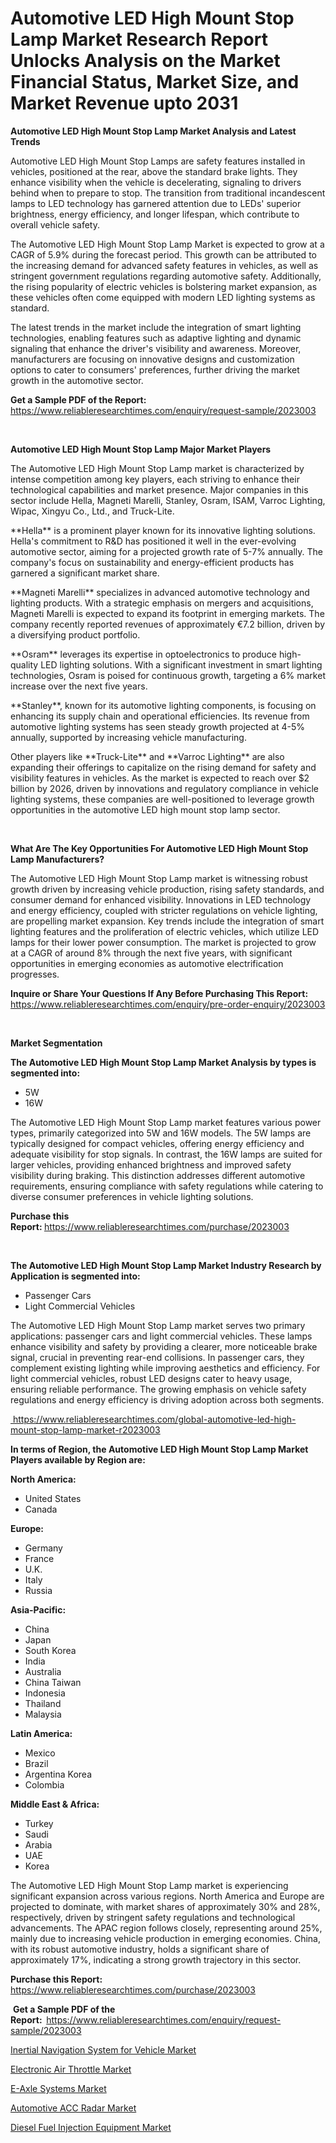 <p><h1>Automotive LED High Mount Stop Lamp Market Research Report Unlocks Analysis on the Market Financial Status, Market Size, and Market Revenue upto 2031</h1></p><p><strong>Automotive LED High Mount Stop Lamp Market Analysis and Latest Trends</strong></p>
<p><p>Automotive LED High Mount Stop Lamps are safety features installed in vehicles, positioned at the rear, above the standard brake lights. They enhance visibility when the vehicle is decelerating, signaling to drivers behind when to prepare to stop. The transition from traditional incandescent lamps to LED technology has garnered attention due to LEDs' superior brightness, energy efficiency, and longer lifespan, which contribute to overall vehicle safety.</p><p>The Automotive LED High Mount Stop Lamp Market is expected to grow at a CAGR of 5.9% during the forecast period. This growth can be attributed to the increasing demand for advanced safety features in vehicles, as well as stringent government regulations regarding automotive safety. Additionally, the rising popularity of electric vehicles is bolstering market expansion, as these vehicles often come equipped with modern LED lighting systems as standard.</p><p>The latest trends in the market include the integration of smart lighting technologies, enabling features such as adaptive lighting and dynamic signaling that enhance the driver's visibility and awareness. Moreover, manufacturers are focusing on innovative designs and customization options to cater to consumers' preferences, further driving the market growth in the automotive sector.</p></p>
<p><strong>Get a Sample PDF of the Report:&nbsp;</strong> <a href="https://www.reliableresearchtimes.com/enquiry/request-sample/2023003?utm_campaign=1776&utm_medium=2&utm_source=Github&utm_content=ia&utm_term=28102024&utm_id=automotive-led-high-mount-stop-lamp">https://www.reliableresearchtimes.com/enquiry/request-sample/2023003</a></p>
<p>&nbsp;</p>
<p><strong>Automotive LED High Mount Stop Lamp Major Market Players</strong></p>
<p><p>The Automotive LED High Mount Stop Lamp market is characterized by intense competition among key players, each striving to enhance their technological capabilities and market presence. Major companies in this sector include Hella, Magneti Marelli, Stanley, Osram, ISAM, Varroc Lighting, Wipac, Xingyu Co., Ltd., and Truck-Lite.</p><p>**Hella** is a prominent player known for its innovative lighting solutions. Hella's commitment to R&D has positioned it well in the ever-evolving automotive sector, aiming for a projected growth rate of 5-7% annually. The company's focus on sustainability and energy-efficient products has garnered a significant market share.</p><p>**Magneti Marelli** specializes in advanced automotive technology and lighting products. With a strategic emphasis on mergers and acquisitions, Magneti Marelli is expected to expand its footprint in emerging markets. The company recently reported revenues of approximately €7.2 billion, driven by a diversifying product portfolio.</p><p>**Osram** leverages its expertise in optoelectronics to produce high-quality LED lighting solutions. With a significant investment in smart lighting technologies, Osram is poised for continuous growth, targeting a 6% market increase over the next five years.</p><p>**Stanley**, known for its automotive lighting components, is focusing on enhancing its supply chain and operational efficiencies. Its revenue from automotive lighting systems has seen steady growth projected at 4-5% annually, supported by increasing vehicle manufacturing.</p><p>Other players like **Truck-Lite** and **Varroc Lighting** are also expanding their offerings to capitalize on the rising demand for safety and visibility features in vehicles. As the market is expected to reach over $2 billion by 2026, driven by innovations and regulatory compliance in vehicle lighting systems, these companies are well-positioned to leverage growth opportunities in the automotive LED high mount stop lamp sector.</p></p>
<p>&nbsp;</p>
<p><strong>What Are The Key Opportunities For Automotive LED High Mount Stop Lamp Manufacturers?</strong></p>
<p><p>The Automotive LED High Mount Stop Lamp market is witnessing robust growth driven by increasing vehicle production, rising safety standards, and consumer demand for enhanced visibility. Innovations in LED technology and energy efficiency, coupled with stricter regulations on vehicle lighting, are propelling market expansion. Key trends include the integration of smart lighting features and the proliferation of electric vehicles, which utilize LED lamps for their lower power consumption. The market is projected to grow at a CAGR of around 8% through the next five years, with significant opportunities in emerging economies as automotive electrification progresses.</p></p>
<p><strong>Inquire or Share Your Questions If Any Before Purchasing This Report:</strong> <a href="https://www.reliableresearchtimes.com/enquiry/pre-order-enquiry/2023003?utm_campaign=1776&utm_medium=2&utm_source=Github&utm_content=ia&utm_term=28102024&utm_id=automotive-led-high-mount-stop-lamp">https://www.reliableresearchtimes.com/enquiry/pre-order-enquiry/2023003</a></p>
<p>&nbsp;</p>
<p><strong>Market Segmentation</strong></p>
<p><strong>The Automotive LED High Mount Stop Lamp Market Analysis by types is segmented into:</strong></p>
<p><ul><li>5W</li><li>16W</li></ul></p>
<p><p>The Automotive LED High Mount Stop Lamp market features various power types, primarily categorized into 5W and 16W models. The 5W lamps are typically designed for compact vehicles, offering energy efficiency and adequate visibility for stop signals. In contrast, the 16W lamps are suited for larger vehicles, providing enhanced brightness and improved safety visibility during braking. This distinction addresses different automotive requirements, ensuring compliance with safety regulations while catering to diverse consumer preferences in vehicle lighting solutions.</p></p>
<p><strong>Purchase this Report:&nbsp;</strong><a href="https://www.reliableresearchtimes.com/purchase/2023003?utm_campaign=1776&utm_medium=2&utm_source=Github&utm_content=ia&utm_term=28102024&utm_id=automotive-led-high-mount-stop-lamp">https://www.reliableresearchtimes.com/purchase/2023003</a></p>
<p>&nbsp;</p>
<p><strong>The Automotive LED High Mount Stop Lamp Market Industry Research by Application is segmented into:</strong></p>
<p><ul><li>Passenger Cars</li><li>Light Commercial Vehicles</li></ul></p>
<p><p>The Automotive LED High Mount Stop Lamp market serves two primary applications: passenger cars and light commercial vehicles. These lamps enhance visibility and safety by providing a clearer, more noticeable brake signal, crucial in preventing rear-end collisions. In passenger cars, they complement existing lighting while improving aesthetics and efficiency. For light commercial vehicles, robust LED designs cater to heavy usage, ensuring reliable performance. The growing emphasis on vehicle safety regulations and energy efficiency is driving adoption across both segments.</p></p>
<p><a href="https://www.reliableresearchtimes.com/global-automotive-led-high-mount-stop-lamp-market-r2023003?utm_campaign=1776&utm_medium=2&utm_source=Github&utm_content=ia&utm_term=28102024&utm_id=automotive-led-high-mount-stop-lamp">&nbsp;https://www.reliableresearchtimes.com/global-automotive-led-high-mount-stop-lamp-market-r2023003</a></p>
<p><strong>In terms of Region, the Automotive LED High Mount Stop Lamp Market Players available by Region are:</strong></p>
<p>
    <p> <strong> North America: </strong>
        <ul>
            <li>United States</li>
            <li>Canada</li>
        </ul>
        </p> 
    <p> <strong> Europe: </strong>
        <ul>
            <li>Germany</li>
            <li>France</li>
            <li>U.K.</li>
            <li>Italy</li>
            <li>Russia</li>
        </ul>
        </p> 
    <p> <strong> Asia-Pacific: </strong>
        <ul>
            <li>China</li>
            <li>Japan</li>
            <li>South Korea</li>
            <li>India</li>
            <li>Australia</li>
            <li>China Taiwan</li>
            <li>Indonesia</li>
            <li>Thailand</li>
            <li>Malaysia</li>
        </ul>
        </p> 
    <p> <strong> Latin America: </strong>
        <ul>
            <li>Mexico</li>
            <li>Brazil</li>
            <li>Argentina Korea</li>
            <li>Colombia</li>
        </ul>
        </p> 
    <p> <strong> Middle East & Africa: </strong>
        <ul>
            <li>Turkey</li>
            <li>Saudi</li>
            <li>Arabia</li>
            <li>UAE</li>
            <li>Korea</li>
        </ul>
    </p>
    </p>
<p><p>The Automotive LED High Mount Stop Lamp market is experiencing significant expansion across various regions. North America and Europe are projected to dominate, with market shares of approximately 30% and 28%, respectively, driven by stringent safety regulations and technological advancements. The APAC region follows closely, representing around 25%, mainly due to increasing vehicle production in emerging economies. China, with its robust automotive industry, holds a significant share of approximately 17%, indicating a strong growth trajectory in this sector.</p></p>
<p><strong>Purchase this Report: </strong><a href="https://www.reliableresearchtimes.com/purchase/2023003?utm_campaign=1776&utm_medium=2&utm_source=Github&utm_content=ia&utm_term=28102024&utm_id=automotive-led-high-mount-stop-lamp">https://www.reliableresearchtimes.com/purchase/2023003</a></p>
<p>&nbsp;<strong>Get a Sample PDF of the Report:&nbsp;&nbsp;</strong><a href="https://www.reliableresearchtimes.com/enquiry/request-sample/2023003?utm_campaign=1776&utm_medium=2&utm_source=Github&utm_content=ia&utm_term=28102024&utm_id=automotive-led-high-mount-stop-lamp">https://www.reliableresearchtimes.com/enquiry/request-sample/2023003</a></p>
<p><strong></strong></p>
<p><p><a href="https://github.com/malandranz3ggo/Market-Research-Report-List-1/blob/main/inertial-navigation-system-for-vehicle-market.md?utm_campaign=1776&utm_medium=2&utm_source=Github&utm_content=ia&utm_term=28102024&utm_id=automotive-led-high-mount-stop-lamp">Inertial Navigation System for Vehicle Market</a></p><p><a href="https://www.linkedin.com/pulse/electronic-air-throttle-market-global-insights-sales-trends-nltcc?utm_campaign=1776&utm_medium=2&utm_source=Github&utm_content=ia&utm_term=28102024&utm_id=automotive-led-high-mount-stop-lamp">Electronic Air Throttle Market</a></p><p><a href="https://www.linkedin.com/pulse/e-axle-systems-market-size-share-analysis-growth-trends-forecast-kisuc?utm_campaign=1776&utm_medium=2&utm_source=Github&utm_content=ia&utm_term=28102024&utm_id=automotive-led-high-mount-stop-lamp">E-Axle Systems Market</a></p><p><a href="https://www.linkedin.com/pulse/automotive-acc-radar-market-size-share-competitive-landscape-zklfc?utm_campaign=1776&utm_medium=2&utm_source=Github&utm_content=ia&utm_term=28102024&utm_id=automotive-led-high-mount-stop-lamp">Automotive ACC Radar Market</a></p><p><a href="https://www.linkedin.com/pulse/diesel-fuel-injection-equipment-market-industry-landscape-s8zqe?utm_campaign=1776&utm_medium=2&utm_source=Github&utm_content=ia&utm_term=28102024&utm_id=automotive-led-high-mount-stop-lamp">Diesel Fuel Injection Equipment Market</a></p></p>